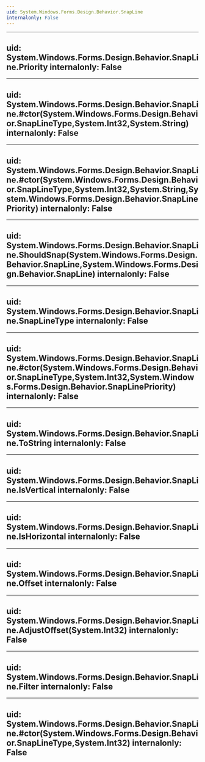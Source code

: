 ```yaml
---
uid: System.Windows.Forms.Design.Behavior.SnapLine
internalonly: False
---
```


---
uid: System.Windows.Forms.Design.Behavior.SnapLine.Priority
internalonly: False
---

---
uid: System.Windows.Forms.Design.Behavior.SnapLine.#ctor(System.Windows.Forms.Design.Behavior.SnapLineType,System.Int32,System.String)
internalonly: False
---

---
uid: System.Windows.Forms.Design.Behavior.SnapLine.#ctor(System.Windows.Forms.Design.Behavior.SnapLineType,System.Int32,System.String,System.Windows.Forms.Design.Behavior.SnapLinePriority)
internalonly: False
---

---
uid: System.Windows.Forms.Design.Behavior.SnapLine.ShouldSnap(System.Windows.Forms.Design.Behavior.SnapLine,System.Windows.Forms.Design.Behavior.SnapLine)
internalonly: False
---

---
uid: System.Windows.Forms.Design.Behavior.SnapLine.SnapLineType
internalonly: False
---

---
uid: System.Windows.Forms.Design.Behavior.SnapLine.#ctor(System.Windows.Forms.Design.Behavior.SnapLineType,System.Int32,System.Windows.Forms.Design.Behavior.SnapLinePriority)
internalonly: False
---

---
uid: System.Windows.Forms.Design.Behavior.SnapLine.ToString
internalonly: False
---

---
uid: System.Windows.Forms.Design.Behavior.SnapLine.IsVertical
internalonly: False
---

---
uid: System.Windows.Forms.Design.Behavior.SnapLine.IsHorizontal
internalonly: False
---

---
uid: System.Windows.Forms.Design.Behavior.SnapLine.Offset
internalonly: False
---

---
uid: System.Windows.Forms.Design.Behavior.SnapLine.AdjustOffset(System.Int32)
internalonly: False
---

---
uid: System.Windows.Forms.Design.Behavior.SnapLine.Filter
internalonly: False
---

---
uid: System.Windows.Forms.Design.Behavior.SnapLine.#ctor(System.Windows.Forms.Design.Behavior.SnapLineType,System.Int32)
internalonly: False
---
